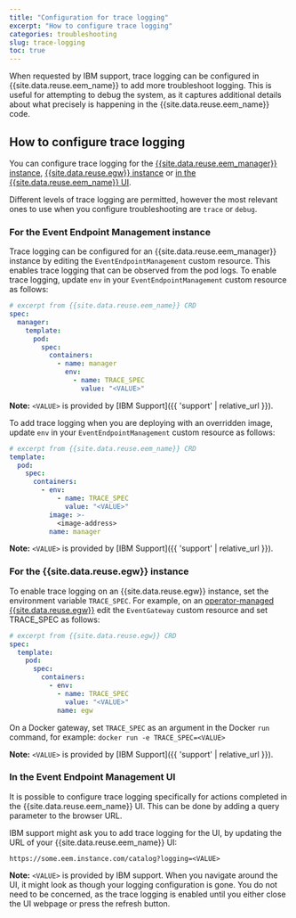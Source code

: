 ```yaml
---
title: "Configuration for trace logging"
excerpt: "How to configure trace logging"
categories: troubleshooting
slug: trace-logging
toc: true
---
```


When requested by IBM support, trace logging can be configured in {{site.data.reuse.eem_name}} to add more troubleshoot logging. This is useful for attempting to debug the system, as it captures additional details about what precisely is happening in the {{site.data.reuse.eem_name}} code.

## How to configure trace logging

You can configure trace logging for the [{{site.data.reuse.eem_manager}} instance](#for-the-event-endpoint-management-instance), [{{site.data.reuse.egw}} instance](#for-the-event-gateway-instance) or [in the {{site.data.reuse.eem_name}} UI](#in-the-event-endpoint-management-ui).

Different levels of trace logging are permitted, however the most relevant ones to use when you configure troubleshooting are `trace` or `debug`.

### For the Event Endpoint Management instance

Trace logging can be configured for an {{site.data.reuse.eem_manager}} instance by editing the `EventEndpointManagement` custom resource. This enables trace logging that can be observed from the pod logs. To enable trace logging, update `env` in your `EventEndpointManagement` custom resource as follows:

```yaml
# excerpt from {{site.data.reuse.eem_name}} CRD
spec:
  manager:
    template:
      pod:
        spec:
          containers:
            - name: manager
              env:
                - name: TRACE_SPEC
                  value: "<VALUE>"
```

**Note:** `<VALUE>` is provided by [IBM Support]({{ 'support' | relative_url }}).

To add trace logging when you are deploying with an overridden image, update `env` in your `EventEndpointManagement` custom resource as follows:

```yaml
# excerpt from {{site.data.reuse.eem_name}} CRD
template:
  pod:
    spec:
      containers:
        - env:
            - name: TRACE_SPEC
              value: "<VALUE>"
          image: >-
            <image-address>
          name: manager
```

**Note:** `<VALUE>` is provided by [IBM Support]({{ 'support' | relative_url }}).

### For the {{site.data.reuse.egw}} instance

To enable trace logging on an {{site.data.reuse.egw}} instance, set the environment variable `TRACE_SPEC`. For example, on an [operator-managed {{site.data.reuse.egw}}](../../installing/install-gateway#operator-managed-gateways) edit the `EventGateway` custom resource and set TRACE_SPEC as follows:

```yaml
# excerpt from {{site.data.reuse.egw}} CRD
spec:
  template:
    pod:
      spec:
        containers:
          - env:
            - name: TRACE_SPEC
              value: "<VALUE>"
            name: egw
```

On a Docker gateway, set `TRACE_SPEC` as an argument in the Docker `run` command, for example: `docker run -e TRACE_SPEC=<VALUE>`

**Note:** `<VALUE>` is provided by [IBM Support]({{ 'support' | relative_url }}).

### In the Event Endpoint Management UI

It is possible to configure trace logging specifically for actions completed in the {{site.data.reuse.eem_name}} UI. This can be done by adding a query parameter to the browser URL.

IBM support might ask you to add trace logging for the UI, by updating the URL of your {{site.data.reuse.eem_name}} UI:

```shell
https://some.eem.instance.com/catalog?logging=<VALUE>
```

**Note:** `<VALUE>` is provided by IBM support. When you navigate around the UI, it might look as though your logging configuration is gone. You do not need to be concerned, as the trace logging is enabled until you either close the UI webpage or press the refresh button.